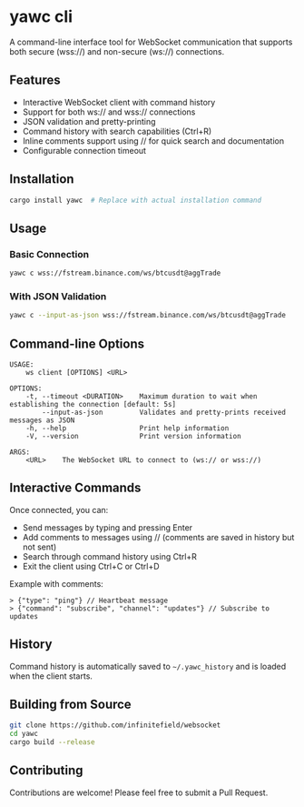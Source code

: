# yawc cli

A command-line interface tool for WebSocket communication that supports both secure (wss://) and non-secure (ws://) connections.

## Features

- Interactive WebSocket client with command history
- Support for both ws:// and wss:// connections
- JSON validation and pretty-printing
- Command history with search capabilities (Ctrl+R)
- Inline comments support using // for quick search and documentation
- Configurable connection timeout

## Installation

```bash
cargo install yawc  # Replace with actual installation command
```

## Usage

### Basic Connection

```bash
yawc c wss://fstream.binance.com/ws/btcusdt@aggTrade
```

### With JSON Validation

```bash
yawc c --input-as-json wss://fstream.binance.com/ws/btcusdt@aggTrade
```

## Command-line Options

```
USAGE:
    ws client [OPTIONS] <URL>

OPTIONS:
    -t, --timeout <DURATION>    Maximum duration to wait when establishing the connection [default: 5s]
        --input-as-json         Validates and pretty-prints received messages as JSON
    -h, --help                  Print help information
    -V, --version               Print version information

ARGS:
    <URL>    The WebSocket URL to connect to (ws:// or wss://)
```

## Interactive Commands

Once connected, you can:

- Send messages by typing and pressing Enter
- Add comments to messages using // (comments are saved in history but not sent)
- Search through command history using Ctrl+R
- Exit the client using Ctrl+C or Ctrl+D

Example with comments:

```
> {"type": "ping"} // Heartbeat message
> {"command": "subscribe", "channel": "updates"} // Subscribe to updates
```

## History

Command history is automatically saved to `~/.yawc_history` and is loaded when the client starts.

## Building from Source

```bash
git clone https://github.com/infinitefield/websocket
cd yawc
cargo build --release
```

## Contributing

Contributions are welcome! Please feel free to submit a Pull Request.
